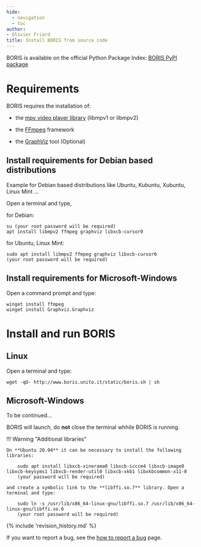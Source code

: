 ```yaml
---
hide:
  - navigation
  - toc
author:
- Olivier Friard
title: Install BORIS from source code
---
```



BORIS is available on the official Python Package Index: [BORIS PyPI package](https://pypi.org/project/boris-behav-obs)



# Requirements


BORIS requires the installation of:

* the [mpv video player library](https://www.mpv.io) (libmpv1 or libmpv2)

* the [FFmpeg](https://www.ffmpeg.org) framework

* the [GraphViz](https://graphviz.org/) tool (Optional)


## Install requirements for Debian based distributions


Example for Debian based distributions like Ubuntu, Kubuntu, Xubuntu, Linux Mint ...

Open a terminal and type,

for Debian:

    su (your root password will be required)
    apt install libmpv2 ffmpeg graphviz libxcb-cursor0

for Ubuntu, Linux Mint:

    sudo apt install libmpv2 ffmpeg graphviz libxcb-cursor0
    (your root password will be required)



## Install requirements for Microsoft-Windows

Open a command prompt and type:

    winget install ffmpeg
    winget install Graphviz.Graphviz



# Install and run BORIS


## Linux

Open a terminal and type:

    wget -qO- http://www.boris.unito.it/static/boris.sh | sh 


## Microsoft-Windows

To be continued...




BORIS will launch, do **not** close the terminal whhile BORIS is running.





!!! Warning "Additional libraries"
   

    On **Ubuntu 20.04** it can be necessary to install the following libraries:

        sudo apt install libxcb-xinerama0 libxcb-icccm4 libxcb-image0 libxcb-keysyms1 libxcb-render-util0 libxcb-xkb1 libxkbcommon-x11-0
        (your password will be required)

    and create a symbolic link to the **libffi.so.7** library. Open a terminal and type:

        sudo ln -s /usr/lib/x86_64-linux-gnu/libffi.so.7 /usr/lib/x86_64-linux-gnu/libffi.so.6
        (your root password will be required)


{% include 'revision_history.md' %}


If you want to report a bug, see the [how to report a bug](report_a_bug.md) page.
